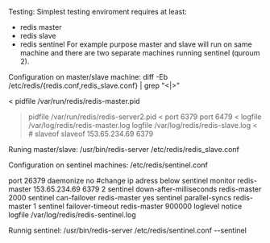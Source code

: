 Testing:
Simplest testing enviroment requires at least:
* redis master
* redis slave
* redis sentinel
For example purpose master and slave will run on same machine and there are two separate machines running sentinel (quroum 2).

Configuration on master/slave machine:
diff -Eb /etc/redis/{redis.conf,redis_slave.conf} | grep "<\|>"
> 
< pidfile /var/run/redis/redis-master.pid
> pidfile /var/run/redis/redis-server2.pid
< port 6379
> port 6479
< logfile /var/log/redis/redis-master.log
> logfile /var/log/redis/redis-slave.log
< # slaveof <masterip> <masterport>
> slaveof 153.65.234.69 6379

Runing master/slave:
/usr/bin/redis-server /etc/redis/redis_slave.conf


Configuration on sentinel machines:
/etc/redis/sentinel.conf

port 26379
daemonize no
#change ip adress below
sentinel monitor redis-master 153.65.234.69 6379 2
sentinel down-after-milliseconds redis-master 2000
sentinel can-failover redis-master yes
sentinel parallel-syncs redis-master 1
sentinel failover-timeout redis-master 900000
loglevel notice
logfile /var/log/redis/redis-sentinel.log

Runnig sentinel:
/usr/bin/redis-server /etc/redis/sentinel.conf --sentinel

